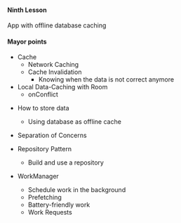 #### Ninth Lesson

App with offline database caching

#### Mayor points

- Cache 
  - Network Caching
  - Cache Invalidation 
    - Knowing when the data is not correct anymore
- Local Data-Caching with Room
  - onConflict

* How to store data
  * Using database as offline cache

* Separation of Concerns
* Repository Pattern
  * Build and use a repository

* WorkManager
  * Schedule work in the background
  * Prefetching
  * Battery-friendly work
  * Work Requests